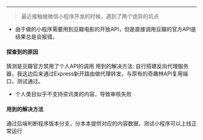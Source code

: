 
---

> 最近接触做微信小程序开发的时候，遇到了两个诡异的坑点
* 由于做的小程序需要用到豆瓣电影的开放API，但是直接调用豆瓣的官方API是结果总是会报错。
#### 探查到的原因
猜测是豆瓣官方禁用了个人API的调用
用到的解决方法:
自行搭建反向代理服务器，我这边后来通过Express新开路由做代理转发，与原有的奇趣林API复用端口，测试通过。
* 个人类目似乎不支持资讯类的内容，导致审核失败
#### 用到的解决方法
通过后端判断程序版本分支，分本本提供对应的内容数据，测试小程序可以上线正常运行